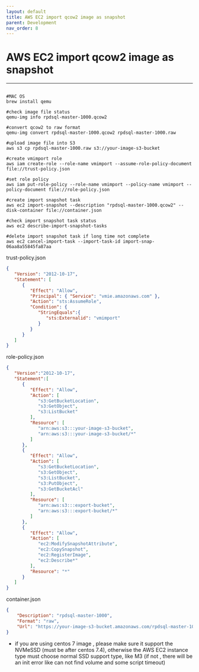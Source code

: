 ```yaml
---
layout: default
title: AWS EC2 import qcow2 image as snapshot
parent: Development
nav_order: 8
---
```


# AWS EC2 import qcow2 image as snapshot

---

```shell

#MAC OS
brew install qemu

#check image file status
qemu-img info rpdsql-master-1000.qcow2

#convert qcow2 to raw format
qemu-img convert rpdsql-master-1000.qcow2 rpdsql-master-1000.raw 

#upload image file into S3
aws s3 cp rpdsql-master-1000.raw s3://your-image-s3-bucket

#create vmimport role
aws iam create-role --role-name vmimport --assume-role-policy-document file://trust-policy.json

#set role policy
aws iam put-role-policy --role-name vmimport --policy-name vmimport --policy-document file://role-policy.json

#create import snapshot task
aws ec2 import-snapshot --description "rpdsql-master-1000.qcow2" --disk-container file://container.json

#check import snapshot task status
aws ec2 describe-import-snapshot-tasks

#delete import snapshot task if long time not complete
aws ec2 cancel-import-task --import-task-id import-snap-06aa8a55845fa87aa

```

trust-policy.json
```json
{
   "Version": "2012-10-17",
   "Statement": [
      {
         "Effect": "Allow",
         "Principal": { "Service": "vmie.amazonaws.com" },
         "Action": "sts:AssumeRole",
         "Condition": {
            "StringEquals":{
               "sts:Externalid": "vmimport"
            }
         }
      }
   ]
}
```

role-policy.json
```json
{
   "Version":"2012-10-17",
   "Statement":[
      {
         "Effect": "Allow",
         "Action": [
            "s3:GetBucketLocation",
            "s3:GetObject",
            "s3:ListBucket" 
         ],
         "Resource": [
            "arn:aws:s3:::your-image-s3-bucket",
            "arn:aws:s3:::your-image-s3-bucket/*"
         ]
      },
      {
         "Effect": "Allow",
         "Action": [
            "s3:GetBucketLocation",
            "s3:GetObject",
            "s3:ListBucket",
            "s3:PutObject",
            "s3:GetBucketAcl"
         ],
         "Resource": [
            "arn:aws:s3:::export-bucket",
            "arn:aws:s3:::export-bucket/*"
         ]
      },
      {
         "Effect": "Allow",
         "Action": [
            "ec2:ModifySnapshotAttribute",
            "ec2:CopySnapshot",
            "ec2:RegisterImage",
            "ec2:Describe*"
         ],
         "Resource": "*"
      }
   ]
}
```

container.json
```json
{
    "Description": "rpdsql-master-1000",
    "Format": "raw",
    "Url": "https://your-image-s3-bucket.amazonaws.com/rpdsql-master-1000.raw"
}
```

* if you are using centos 7 image , please make sure it support the NVMeSSD (must be after centos 7.4), otherwise the AWS EC2 instance type must choose normal SSD support type, like M3 (if not , there will be an init error like can not find volume and some script timeout)

